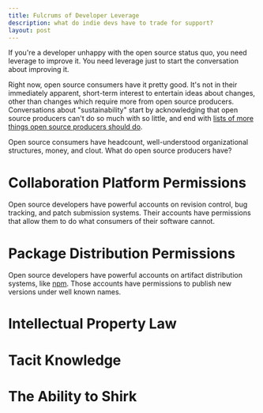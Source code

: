 ```yaml
---
title: Fulcrums of Developer Leverage
description: what do indie devs have to trade for support?
layout: post
---
```


If you're a developer unhappy with the open source status quo, you need leverage to improve it.  You need leverage just to start the conversation about improving it.

Right now, open source consumers have it pretty good.  It's not in their immediately apparent, short-term interest to entertain ideas about changes, other than changes which require more from open source producers.  Conversations about "sustainability" start by acknowledging that open source producers can't do so much with so little, and end with [lists of more things open source producers should do](https://medium.com/libraries-io/what-does-a-sustainable-open-source-project-look-like-bf9b8cf824f8).

Open source consumers have headcount, well-understood organizational structures, money, and clout.  What do open source producers have?

# Collaboration Platform Permissions

Open source developers have powerful accounts on revision control, bug tracking, and patch submission systems.  Their accounts have permissions that allow them to do what consumers of their software cannot.

# Package Distribution Permissions

Open source developers have powerful accounts on artifact distribution systems, like [npm](https://www.npmjs.com).  Those accounts have permissions to publish new versions under well known names.

# Intellectual Property Law

# Tacit Knowledge

# The Ability to Shirk
